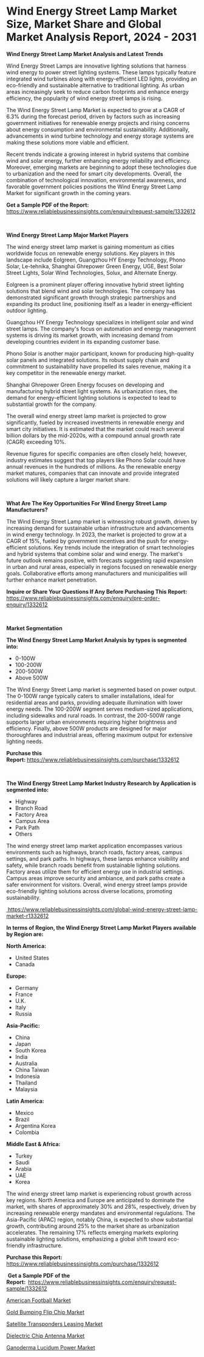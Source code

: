 <p><h1>Wind Energy Street Lamp Market Size, Market Share and Global Market Analysis Report, 2024 - 2031</h1></p><p><strong>Wind Energy Street Lamp Market Analysis and Latest Trends</strong></p>
<p><p>Wind Energy Street Lamps are innovative lighting solutions that harness wind energy to power street lighting systems. These lamps typically feature integrated wind turbines along with energy-efficient LED lights, providing an eco-friendly and sustainable alternative to traditional lighting. As urban areas increasingly seek to reduce carbon footprints and enhance energy efficiency, the popularity of wind energy street lamps is rising.</p><p>The Wind Energy Street Lamp Market is expected to grow at a CAGR of 6.3% during the forecast period, driven by factors such as increasing government initiatives for renewable energy projects and rising concerns about energy consumption and environmental sustainability. Additionally, advancements in wind turbine technology and energy storage systems are making these solutions more viable and efficient.</p><p>Recent trends indicate a growing interest in hybrid systems that combine wind and solar energy, further enhancing energy reliability and efficiency. Moreover, emerging markets are beginning to adopt these technologies due to urbanization and the need for smart city developments. Overall, the combination of technological innovation, environmental awareness, and favorable government policies positions the Wind Energy Street Lamp Market for significant growth in the coming years.</p></p>
<p><strong>Get a Sample PDF of the Report:&nbsp;</strong> <a href="https://www.reliablebusinessinsights.com/enquiry/request-sample/1332612?utm_campaign=63&utm_medium=2&utm_source=Github&utm_content=ia&utm_term=01102024&utm_id=wind-energy-street-lamp">https://www.reliablebusinessinsights.com/enquiry/request-sample/1332612</a></p>
<p>&nbsp;</p>
<p><strong>Wind Energy Street Lamp Major Market Players</strong></p>
<p><p>The wind energy street lamp market is gaining momentum as cities worldwide focus on renewable energy solutions. Key players in this landscape include Eolgreen, Guangzhou HY Energy Technology, Phono Solar, Le-tehnika, Shanghai Ghrepower Green Energy, UGE, Best Solar Street Lights, Solar Wind Technologies, Solux, and Alternate Energy.</p><p>Eolgreen is a prominent player offering innovative hybrid street lighting solutions that blend wind and solar technologies. The company has demonstrated significant growth through strategic partnerships and expanding its product line, positioning itself as a leader in energy-efficient outdoor lighting.</p><p>Guangzhou HY Energy Technology specializes in intelligent solar and wind street lamps. The company's focus on automation and energy management systems is driving its market growth, with increasing demand from developing countries evident in its expanding customer base.</p><p>Phono Solar is another major participant, known for producing high-quality solar panels and integrated solutions. Its robust supply chain and commitment to sustainability have propelled its sales revenue, making it a key competitor in the renewable energy market.</p><p>Shanghai Ghrepower Green Energy focuses on developing and manufacturing hybrid street light systems. As urbanization rises, the demand for energy-efficient lighting solutions is expected to lead to substantial growth for the company.</p><p>The overall wind energy street lamp market is projected to grow significantly, fueled by increased investments in renewable energy and smart city initiatives. It is estimated that the market could reach several billion dollars by the mid-2020s, with a compound annual growth rate (CAGR) exceeding 10%.</p><p>Revenue figures for specific companies are often closely held; however, industry estimates suggest that top players like Phono Solar could have annual revenues in the hundreds of millions. As the renewable energy market matures, companies that can innovate and provide integrated solutions will likely capture a larger market share.</p></p>
<p>&nbsp;</p>
<p><strong>What Are The Key Opportunities For Wind Energy Street Lamp Manufacturers?</strong></p>
<p><p>The Wind Energy Street Lamp market is witnessing robust growth, driven by increasing demand for sustainable urban infrastructure and advancements in wind energy technology. In 2023, the market is projected to grow at a CAGR of 15%, fueled by government incentives and the push for energy-efficient solutions. Key trends include the integration of smart technologies and hybrid systems that combine solar and wind energy. The market's future outlook remains positive, with forecasts suggesting rapid expansion in urban and rural areas, especially in regions focused on renewable energy goals. Collaborative efforts among manufacturers and municipalities will further enhance market penetration.</p></p>
<p><strong>Inquire or Share Your Questions If Any Before Purchasing This Report:</strong> <a href="https://www.reliablebusinessinsights.com/enquiry/pre-order-enquiry/1332612?utm_campaign=63&utm_medium=2&utm_source=Github&utm_content=ia&utm_term=01102024&utm_id=wind-energy-street-lamp">https://www.reliablebusinessinsights.com/enquiry/pre-order-enquiry/1332612</a></p>
<p>&nbsp;</p>
<p><strong>Market Segmentation</strong></p>
<p><strong>The Wind Energy Street Lamp Market Analysis by types is segmented into:</strong></p>
<p><ul><li>0-100W</li><li>100-200W</li><li>200-500W</li><li>Above 500W</li></ul></p>
<p><p>The Wind Energy Street Lamp market is segmented based on power output. The 0-100W range typically caters to smaller installations, ideal for residential areas and parks, providing adequate illumination with lower energy needs. The 100-200W segment serves medium-sized applications, including sidewalks and rural roads. In contrast, the 200-500W range supports larger urban environments requiring higher brightness and efficiency. Finally, above 500W products are designed for major thoroughfares and industrial areas, offering maximum output for extensive lighting needs.</p></p>
<p><strong>Purchase this Report:&nbsp;</strong><a href="https://www.reliablebusinessinsights.com/purchase/1332612?utm_campaign=63&utm_medium=2&utm_source=Github&utm_content=ia&utm_term=01102024&utm_id=wind-energy-street-lamp">https://www.reliablebusinessinsights.com/purchase/1332612</a></p>
<p>&nbsp;</p>
<p><strong>The Wind Energy Street Lamp Market Industry Research by Application is segmented into:</strong></p>
<p><ul><li>Highway</li><li>Branch Road</li><li>Factory Area</li><li>Campus Area</li><li>Park Path</li><li>Others</li></ul></p>
<p><p>The wind energy street lamp market application encompasses various environments such as highways, branch roads, factory areas, campus settings, and park paths. In highways, these lamps enhance visibility and safety, while branch roads benefit from sustainable lighting solutions. Factory areas utilize them for efficient energy use in industrial settings. Campus areas improve security and ambiance, and park paths create a safer environment for visitors. Overall, wind energy street lamps provide eco-friendly lighting solutions across diverse locations, promoting sustainability.</p></p>
<p><a href="https://www.reliablebusinessinsights.com/global-wind-energy-street-lamp-market-r1332612?utm_campaign=63&utm_medium=2&utm_source=Github&utm_content=ia&utm_term=01102024&utm_id=wind-energy-street-lamp">&nbsp;https://www.reliablebusinessinsights.com/global-wind-energy-street-lamp-market-r1332612</a></p>
<p><strong>In terms of Region, the Wind Energy Street Lamp Market Players available by Region are:</strong></p>
<p>
    <p> <strong> North America: </strong>
        <ul>
            <li>United States</li>
            <li>Canada</li>
        </ul>
        </p> 
    <p> <strong> Europe: </strong>
        <ul>
            <li>Germany</li>
            <li>France</li>
            <li>U.K.</li>
            <li>Italy</li>
            <li>Russia</li>
        </ul>
        </p> 
    <p> <strong> Asia-Pacific: </strong>
        <ul>
            <li>China</li>
            <li>Japan</li>
            <li>South Korea</li>
            <li>India</li>
            <li>Australia</li>
            <li>China Taiwan</li>
            <li>Indonesia</li>
            <li>Thailand</li>
            <li>Malaysia</li>
        </ul>
        </p> 
    <p> <strong> Latin America: </strong>
        <ul>
            <li>Mexico</li>
            <li>Brazil</li>
            <li>Argentina Korea</li>
            <li>Colombia</li>
        </ul>
        </p> 
    <p> <strong> Middle East & Africa: </strong>
        <ul>
            <li>Turkey</li>
            <li>Saudi</li>
            <li>Arabia</li>
            <li>UAE</li>
            <li>Korea</li>
        </ul>
    </p>
    </p>
<p><p>The wind energy street lamp market is experiencing robust growth across key regions. North America and Europe are anticipated to dominate the market, with shares of approximately 30% and 28%, respectively, driven by increasing renewable energy mandates and environmental regulations. The Asia-Pacific (APAC) region, notably China, is expected to show substantial growth, contributing around 25% to the market share as urbanization accelerates. The remaining 17% reflects emerging markets exploring sustainable lighting solutions, emphasizing a global shift toward eco-friendly infrastructure.</p></p>
<p><strong>Purchase this Report: </strong><a href="https://www.reliablebusinessinsights.com/purchase/1332612?utm_campaign=63&utm_medium=2&utm_source=Github&utm_content=ia&utm_term=01102024&utm_id=wind-energy-street-lamp">https://www.reliablebusinessinsights.com/purchase/1332612</a></p>
<p>&nbsp;<strong>Get a Sample PDF of the Report:&nbsp;&nbsp;</strong><a href="https://www.reliablebusinessinsights.com/enquiry/request-sample/1332612?utm_campaign=63&utm_medium=2&utm_source=Github&utm_content=ia&utm_term=01102024&utm_id=wind-energy-street-lamp">https://www.reliablebusinessinsights.com/enquiry/request-sample/1332612</a></p>
<p><strong></strong></p>
<p><p><a href="https://www.linkedin.com/pulse/american-football-market-global-regional-analysis-2024-2031-fqwbf?utm_campaign=63&utm_medium=2&utm_source=Github&utm_content=ia&utm_term=01102024&utm_id=wind-energy-street-lamp">American Football Market</a></p><p><a href="https://issuu.com/reportprime-2/docs/gold-bumping-flip-chip-market-size-_97fd8606317cf7?utm_campaign=63&utm_medium=2&utm_source=Github&utm_content=ia&utm_term=01102024&utm_id=wind-energy-street-lamp">Gold Bumping Flip Chip Market</a></p><p><a href="https://github.com/NancyAlvarado586/Market-Research-Report-List-1/blob/main/satellite-transponders-leasing-market.md?utm_campaign=63&utm_medium=2&utm_source=Github&utm_content=ia&utm_term=01102024&utm_id=wind-energy-street-lamp">Satellite Transponders Leasing Market</a></p><p><a href="https://issuu.com/reportprime-2/docs/dielectric-chip-antenna-market-size_c7a325df476492?utm_campaign=63&utm_medium=2&utm_source=Github&utm_content=ia&utm_term=01102024&utm_id=wind-energy-street-lamp">Dielectric Chip Antenna Market</a></p><p><a href="https://github.com/WEISNERADAM/Market-Research-Report-List-1/blob/main/ganoderma-lucidum-power-market.md?utm_campaign=63&utm_medium=2&utm_source=Github&utm_content=ia&utm_term=01102024&utm_id=wind-energy-street-lamp">Ganoderma Lucidum Power Market</a></p></p>